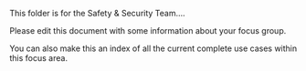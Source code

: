 This folder is for the Safety & Security Team....

Please edit this document with some information about your focus group.

You can also make this an index of all the current complete use cases within this focus area. 
